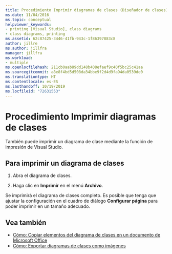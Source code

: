```yaml
---
title: Procedimiento Imprimir diagramas de clases (Diseñador de clases)
ms.date: 11/04/2016
ms.topic: conceptual
helpviewer_keywords:
- printing [Visual Studio], class diagrams
- class diagrams, printing
ms.assetid: 62c87425-3446-41fb-943c-1f86397883c8
author: jillre
ms.author: jillfra
manager: jillfra
ms.workload:
- multiple
ms.openlocfilehash: 211cb0aab89dd148b408efaef9c40f5bc25c41aa
ms.sourcegitcommit: a8e8f4bd5d508da34bbe9f2d4d9fa94da0539de0
ms.translationtype: HT
ms.contentlocale: es-ES
ms.lasthandoff: 10/19/2019
ms.locfileid: "72631553"
---
```

# <a name="how-to-print-class-diagrams"></a>Procedimiento Imprimir diagramas de clases

También puede imprimir un diagrama de clase mediante la función de impresión de Visual Studio.

## <a name="to-print-a-class-diagram"></a>Para imprimir un diagrama de clases

1. Abra el diagrama de clases.

2. Haga clic en **Imprimir** en el menú **Archivo**.

Se imprimirá el diagrama de clases completo. Es posible que tenga que ajustar la configuración en el cuadro de diálogo **Configurar página** para poder imprimir en un tamaño adecuado.

## <a name="see-also"></a>Vea también

- [Cómo: Copiar elementos del diagrama de clases en un documento de Microsoft Office](how-to-copy-class-diagram-elements-to-a-microsoft-office-document.md)
- [Cómo: Exportar diagramas de clases como imágenes](how-to-export-class-diagrams-as-images.md)